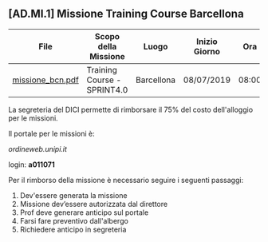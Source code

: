 
## [AD.MI.1] Missione Training Course Barcellona

| File                    | Scopo della Missione        | Luogo      | Inizio Giorno | Ora   | Durata Presunta | Totale Spese Previste |
|-------------------------|-----------------------------|------------|---------------|-------|-----------------|-----------------------|
| [missione_bcn.pdf](./files/missione_bcn.pdf) | Training Course - SPRINT4.0 | Barcellona | 08/07/2019    | 08:00 | 6gg             | 1000,00€              |

La segreteria del DICI permette di rimborsare il 75% del costo dell'alloggio per le missioni.

Il portale per le missioni è:

_ordineweb.unipi.it_

login: __a011071__

Per il rimborso della missione è necessario seguire i seguenti passaggi:

1. Dev'essere generata la missione
2. Missione dev’essere autorizzata dal direttore
3. Prof deve generare anticipo sul portale
4. Farsi fare preventivo dall'albergo
5. Richiedere anticipo in segreteria